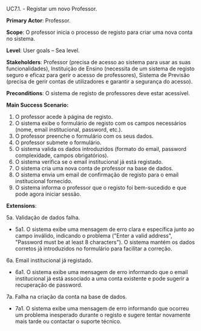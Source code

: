 UC7.1. - Registar um novo Professor.

**Primary Actor**: Professor.

**Scope**: O professor inicia o processo de registo para criar uma nova conta no sistema.

**Level**: User goals – Sea level.

**Stakeholders**: Professor (precisa de acesso ao sistema para usar as suas funcionalidades), Instituição de Ensino (necessita de um sistema de registo seguro e eficaz para gerir o acesso de professores), Sistema de Previsão (precisa de gerir contas de utilizadores e garantir a segurança do acesso).

**Preconditions**: O sistema de registo de professores deve estar acessível.

**Main Success Scenario:**
1. O professor acede à página de registo.
2. O sistema exibe o formulário de registo com os campos necessários (nome, email institucional, password, etc.).
3. O professor preenche o formulário com os seus dados.
4. O professor submete o formulário.
5. O sistema valida os dados introduzidos (formato do email, password complexidade, campos obrigatórios).
6. O sistema verifica se o email institucional já está registado.
7. O sistema cria uma nova conta de professor na base de dados.
8. O sistema envia um email de confirmação de registo para o email institucional fornecido.
9. O sistema informa o professor que o registo foi bem-sucedido e que pode agora iniciar sessão.

**Extensions**:

5a. Validação de dados falha.
- 5a1. O sistema exibe uma mensagem de erro clara e específica junto ao campo inválido, indicando o problema ("Enter a valid address", "Password must be at least 8 characters"). O sistema mantém os dados corretos já introduzidos no formulário para facilitar a correção.

6a. Email institucional já registado.
- 6a1. O sistema exibe uma mensagem de erro informando que o email institucional já está associado a uma conta existente e pode sugerir a recuperação de password.

7a. Falha na criação da conta na base de dados.
- 7a1. O sistema exibe uma mensagem de erro informando que ocorreu um problema inesperado durante o registo e sugere tentar novamente mais tarde ou contactar o suporte técnico.